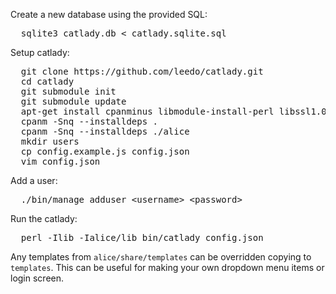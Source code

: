 Create a new database using the provided SQL:

<pre>
  sqlite3 catlady.db &lt; catlady.sqlite.sql
</pre>

Setup catlady:

<pre>
  git clone https://github.com/leedo/catlady.git
  cd catlady
  git submodule init
  git submodule update
  apt-get install cpanminus libmodule-install-perl libssl1.0.0 libdbi-perl libev-perl
  cpanm -Snq --installdeps .
  cpanm -Snq --installdeps ./alice
  mkdir users
  cp config.example.js config.json
  vim config.json
</pre>

Add a user:

<pre>
  ./bin/manage adduser &lt;username&gt; &lt;password&gt;
</pre>

Run the catlady:

<pre>
  perl -Ilib -Ialice/lib bin/catlady config.json
</pre>

Any templates from `alice/share/templates` can be overridden copying to
`templates`. This can be useful for making your own dropdown menu items
or login screen.
